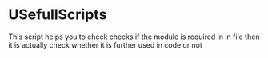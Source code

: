 # USefullScripts

This script helps you to check checks if the module is required in in file then it is actually check whether it is further used in code or not 

